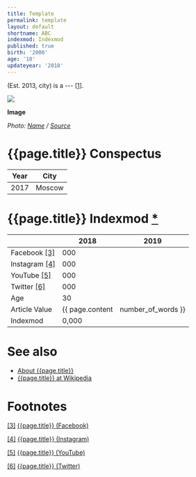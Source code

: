 ```yaml
---
title: Template
permalink: template
layout: default
shortname: ABC
indexmod: Indexmod
published: true
birth: '2000'
age: '18'
updateyear: '2018'
---
```


(Est. 2013, city) is a --- <span id="a1">[\[1\]](#f1)</span>.

![](/encyclopedia/images/image-name.jpg)

**Image**

*Photo: [Name](index) / [Source](index)*

# {{page.title}} Conspectus

|Year|City|
|-|-|
|2017|Moscow|

# {{page.title}} Indexmod [*](indexmod)

||2018|2019|
|-|-|-|
|Facebook <span id="a3">[\[3\]](#f3)</span>|000||
|Instagram <span id="a4">[\[4\]](#f4)</span>|000||
|YouTube <span id="a5">[\[5\]](#f5)</span>|000||
|Twitter <span id="a6">[\[6\]](#f6)</span>|000||
|Age|30||
|Article Value|{{ page.content | number_of_words }}||
|Indexmod|0,000||

# See also

+ [About {{page.title}}](index)
+ [{{page.title}} at Wikipedia](index)

# Footnotes

[[3]](#a3) <span id="f3"></span> [{{page.title}} (Facebook)](index)

[[4]](#a4) <span id="f4"></span> [{{page.title}} (Instagram)](index)

[[5]](#a5) <span id="f5"></span> [{{page.title}} (YouTube)](index)

[[6]](#a6) <span id="f6"></span> [{{page.title}} (Twitter)](index)
